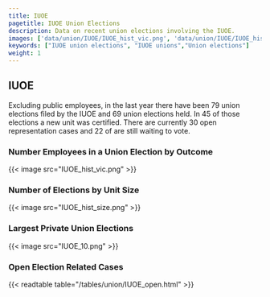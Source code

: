 ```yaml
---
title: IUOE
pagetitle: IUOE Union Elections
description: Data on recent union elections involving the IUOE.
images: ['data/union/IUOE/IUOE_hist_vic.png', 'data/union/IUOE/IUOE_hist_size.png', 'data/union/IUOE/IUOE_10.png']
keywords: ["IUOE union elections", "IUOE unions","Union elections"]
weight: 1
---
```

##  IUOE

Excluding public employees, in the last year there have been 79 union elections filed by the IUOE and 69 union elections held. In 45 of those elections a new unit was certified. There are currently 30 open representation cases and 22 of are still waiting to vote.

### Number Employees in a Union Election by Outcome
{{< image src="IUOE_hist_vic.png" >}}

### Number of Elections by Unit Size
{{< image src="IUOE_hist_size.png" >}}

### Largest Private Union Elections
{{< image src="IUOE_10.png" >}}

### Open Election Related Cases
{{< readtable table="/tables/union/IUOE_open.html" >}}

